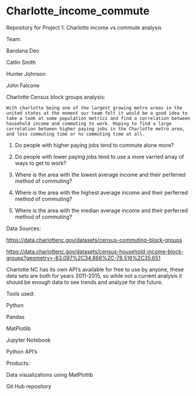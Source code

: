 # Charlotte_income_commute

Repository for Project 1: Charlotte income vs commute analysis

Team:

Bandana Deo

Catlin Smith

Hunter Johnson

John Falcone

Charlotte Census block groups analysis:

    With charlotte being one of the largest growing metro areas in the united states at the moment our team felt it would be a good idea to take a look at some population metrics and find a correlation between household income and commuting to work. Hoping to find a large correlation between higher paying jobs in the Charlotte metro area, and less commuting time or no commuting time at all.

1. Do people with higher paying jobs tend to commute alone more?

2. Do people with lower paying jobs tend to use a more varried array of ways to get to work?

3. Where is the area with the lowest average income and their perferred method of commuting?

4. Where is the area with the highest average income and their perferred method of commuting?

5. Where is the area with the median average income and their perferred method of commuting?



Data Sources:

https://data.charlottenc.gov/datasets/census-commuting-block-groups

https://data.charlottenc.gov/datasets/census-household-income-block-groups?geometry=-83.097%2C34.866%2C-78.516%2C35.651

Charlotte NC has its own API’s available for free to use by anyone, these data sets are both for years 2011-2015, so while not a current analysis it should be enough data to see trends and analyze for the future.


Tools used:

Python

Pandas

MatPlotlib

Jupyter Notebook

Python API’s


Products:

Data visualizations using MatPlotlib

Git Hub repository

